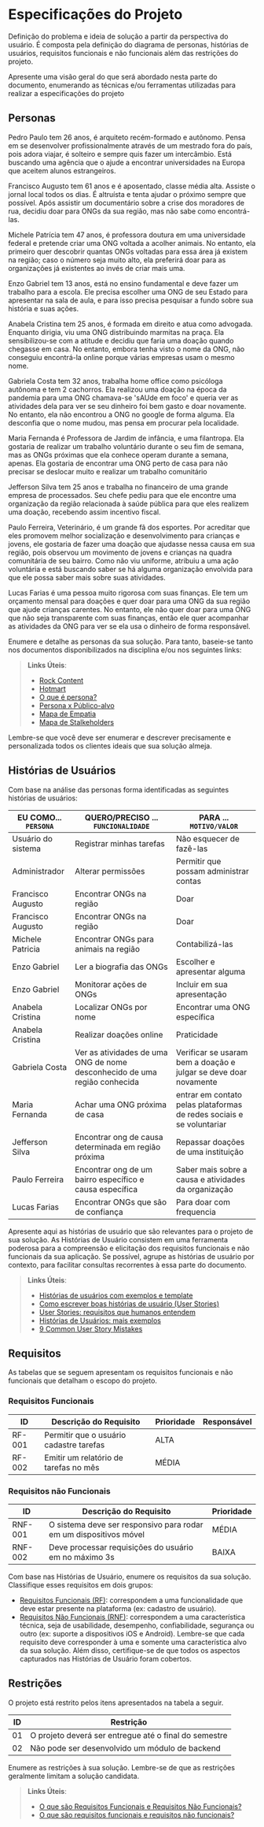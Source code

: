 # Especificações do Projeto

Definição do problema e ideia de solução a partir da perspectiva do usuário. É composta pela definição do  diagrama de personas, histórias de usuários, requisitos funcionais e não funcionais além das restrições do projeto.

Apresente uma visão geral do que será abordado nesta parte do documento, enumerando as técnicas e/ou ferramentas utilizadas para realizar a especificações do projeto

## Personas

Pedro Paulo tem 26 anos, é arquiteto recém-formado e autônomo. Pensa em se desenvolver profissionalmente através de um mestrado fora do país, pois adora viajar, é solteiro e sempre quis fazer um intercâmbio. Está buscando uma agência que o ajude a encontrar universidades na Europa que aceitem alunos estrangeiros.

Francisco Augusto tem 61 anos e é aposentado, classe média alta. Assiste o jornal local todos os dias. É altruísta e tenta ajudar o próximo sempre que possível. Após assistir um documentário sobre a crise dos moradores de rua, decidiu doar para ONGs da sua região, mas não sabe como encontrá-las.

Michele Patrícia tem 47 anos, é professora doutura em uma universidade federal e pretende criar uma ONG voltada a acolher animais. No entanto, ela primeiro quer descobrir quantas ONGs voltadas para essa área já existem na região; caso o número seja muito alto, ela preferirá doar para as organizações já existentes ao invés de criar mais uma.

Enzo Gabriel tem 13 anos, está no ensino fundamental e deve fazer um trabalho para a escola. Ele precisa escolher uma ONG de seu Estado para apresentar na sala de aula, e para isso precisa pesquisar a fundo sobre sua história e suas ações.

Anabela Cristina tem 25 anos, é formada em direito e atua como advogada. Enquanto dirigia, viu uma ONG distribuindo marmitas na praça. Ela sensibilizou-se com a atitude e decidiu que faria uma doação quando chegasse em casa. No entanto, embora tenha visto o nome da ONG, não conseguiu encontrá-la online porque várias empresas usam o mesmo nome.

Gabriela Costa tem 32 anos, trabalha home office como psicóloga autônoma e tem 2 cachorros. Ela realizou uma doação na época da pandemia para uma ONG chamava-se 'sAUde em foco' e queria ver as atividades dela para ver se seu dinheiro foi bem gasto e doar novamente. No entanto, ela não encontrou a ONG no google de forma alguma. Ela desconfia que o nome mudou, mas pensa em procurar pela localidade.

Maria Fernanda é Professora de Jardim de infância, e uma filantropa. Ela gostaria de realizar um trabalho voluntário durante o seu fim de semana, mas as ONGs próximas que ela conhece operam durante a semana, apenas. Ela gostaria de encontrar uma ONG perto de casa para não precisar se deslocar muito e realizar um trabalho comunitário

Jefferson Silva tem 25 anos e trabalha no financeiro de uma grande empresa de processados. Seu chefe pediu para que ele encontre uma organização da região relacionada à saúde pública para que eles realizem uma doação, recebendo assim incentivo fiscal.

Paulo Ferreira, Veterinário, é um grande fã dos esportes. Por acreditar que eles promovem melhor socialização e desenvolvimento para crianças e jovens, ele gostaria de fazer uma doação que ajudasse nessa causa em sua região, pois observou um movimento de jovens e crianças na quadra comunitária de seu bairro. Como não viu uniforme, atribuiu a uma ação voluntária e está buscando saber se há alguma organização envolvida para que ele possa saber mais sobre suas atividades.

Lucas Farias é uma pessoa muito rigorosa com suas finanças. Ele tem um orçamento mensal para doações e quer doar para uma ONG da sua região que ajude crianças carentes. No entanto, ele não quer doar para uma ONG que não seja transparente com suas finanças, então ele quer acompanhar as atividades da ONG para ver se ela usa o dinheiro de forma responsável.

Enumere e detalhe as personas da sua solução. Para tanto, baseie-se tanto nos documentos disponibilizados na disciplina e/ou nos seguintes links:

> **Links Úteis**:
> - [Rock Content](https://rockcontent.com/blog/personas/)
> - [Hotmart](https://blog.hotmart.com/pt-br/como-criar-persona-negocio/)
> - [O que é persona?](https://resultadosdigitais.com.br/blog/persona-o-que-e/)
> - [Persona x Público-alvo](https://flammo.com.br/blog/persona-e-publico-alvo-qual-a-diferenca/)
> - [Mapa de Empatia](https://resultadosdigitais.com.br/blog/mapa-da-empatia/)
> - [Mapa de Stalkeholders](https://www.racecomunicacao.com.br/blog/como-fazer-o-mapeamento-de-stakeholders/)
>
Lembre-se que você deve ser enumerar e descrever precisamente e personalizada todos os clientes ideais que sua solução almeja.

## Histórias de Usuários

Com base na análise das personas forma identificadas as seguintes histórias de usuários:

|EU COMO... `PERSONA`| QUERO/PRECISO ... `FUNCIONALIDADE` |PARA ... `MOTIVO/VALOR`                 |
|--------------------|------------------------------------|----------------------------------------|
|Usuário do sistema  | Registrar minhas tarefas           | Não esquecer de fazê-las               |
|Administrador       | Alterar permissões                 | Permitir que possam administrar contas |
|Francisco Augusto   | Encontrar ONGs na região           | Doar                                   |
|Francisco Augusto   | Encontrar ONGs na região           | Doar                                   |
|Michele Patricia    | Encontrar ONGs para animais na região | Contabilizá-las                     |
|Enzo Gabriel        | Ler a biografia das ONGs           | Escolher e apresentar alguma           |
|Enzo Gabriel        | Monitorar ações de ONGs            | Incluir em sua apresentação            |
|Anabela Cristina    | Localizar ONGs por nome            | Encontrar uma ONG específica           |
|Anabela Cristina    | Realizar doações online            | Praticidade                            |
|Gabriela Costa |Ver as atividades de uma ONG de nome desconhecido de uma região conhecida | Verificar se usaram bem a doação e julgar se deve doar novamente|
|Maria Fernanda| Achar uma ONG próxima de casa| entrar em contato pelas plataformas de redes sociais e se voluntariar|
|Jefferson Silva| Encontrar ong de causa determinada em região próxima| Repassar doações de uma instituição |
|Paulo Ferreira| Encontrar ong de um bairro específico e causa específica| Saber mais sobre a causa e atividades da organização |
| Lucas Farias| Encontrar ONGs que são de confiança | Para doar com frequencia |




Apresente aqui as histórias de usuário que são relevantes para o projeto de sua solução. As Histórias de Usuário consistem em uma ferramenta poderosa para a compreensão e elicitação dos requisitos funcionais e não funcionais da sua aplicação. Se possível, agrupe as histórias de usuário por contexto, para facilitar consultas recorrentes à essa parte do documento.

> **Links Úteis**:
> - [Histórias de usuários com exemplos e template](https://www.atlassian.com/br/agile/project-management/user-stories)
> - [Como escrever boas histórias de usuário (User Stories)](https://medium.com/vertice/como-escrever-boas-users-stories-hist%C3%B3rias-de-usu%C3%A1rios-b29c75043fac)
> - [User Stories: requisitos que humanos entendem](https://www.luiztools.com.br/post/user-stories-descricao-de-requisitos-que-humanos-entendem/)
> - [Histórias de Usuários: mais exemplos](https://www.reqview.com/doc/user-stories-example.html)
> - [9 Common User Story Mistakes](https://airfocus.com/blog/user-story-mistakes/)

## Requisitos

As tabelas que se seguem apresentam os requisitos funcionais e não funcionais que detalham o escopo do projeto.

### Requisitos Funcionais

|ID    | Descrição do Requisito  | Prioridade | Responsável |
|------|-----------------------------------------|----| ----|
|RF-001| Permitir que o usuário cadastre tarefas | ALTA |  |
|RF-002| Emitir um relatório de tarefas no mês   | MÉDIA | |


### Requisitos não Funcionais

|ID     | Descrição do Requisito  |Prioridade |
|-------|-------------------------|----|
|RNF-001| O sistema deve ser responsivo para rodar em um dispositivos móvel | MÉDIA | 
|RNF-002| Deve processar requisições do usuário em no máximo 3s |  BAIXA | 

Com base nas Histórias de Usuário, enumere os requisitos da sua solução. Classifique esses requisitos em dois grupos:

- [Requisitos Funcionais
 (RF)](https://pt.wikipedia.org/wiki/Requisito_funcional):
 correspondem a uma funcionalidade que deve estar presente na
  plataforma (ex: cadastro de usuário).
- [Requisitos Não Funcionais
  (RNF)](https://pt.wikipedia.org/wiki/Requisito_n%C3%A3o_funcional):
  correspondem a uma característica técnica, seja de usabilidade,
  desempenho, confiabilidade, segurança ou outro (ex: suporte a
  dispositivos iOS e Android).
Lembre-se que cada requisito deve corresponder à uma e somente uma
característica alvo da sua solução. Além disso, certifique-se de que
todos os aspectos capturados nas Histórias de Usuário foram cobertos.

## Restrições

O projeto está restrito pelos itens apresentados na tabela a seguir.

|ID| Restrição                                             |
|--|-------------------------------------------------------|
|01| O projeto deverá ser entregue até o final do semestre |
|02| Não pode ser desenvolvido um módulo de backend        |


Enumere as restrições à sua solução. Lembre-se de que as restrições geralmente limitam a solução candidata.

> **Links Úteis**:
> - [O que são Requisitos Funcionais e Requisitos Não Funcionais?](https://codificar.com.br/requisitos-funcionais-nao-funcionais/)
> - [O que são requisitos funcionais e requisitos não funcionais?](https://analisederequisitos.com.br/requisitos-funcionais-e-requisitos-nao-funcionais-o-que-sao/)
